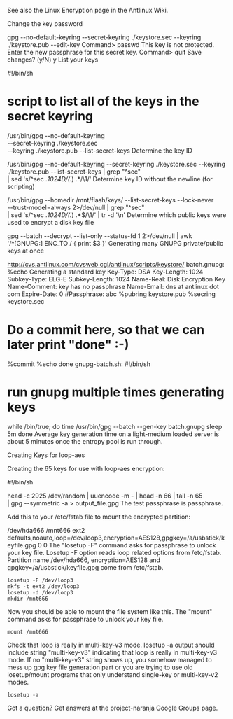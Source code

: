 See also the Linux Encryption page in the Antlinux Wiki.

Change the key password

gpg --no-default-keyring --secret-keyring ./keystore.sec  --keyring ./keystore.pub --edit-key
Command> passwd
This key is not protected.
Enter the new passphrase for this secret key.
Command> quit
Save changes? (y/N) y
List your keys

#!/bin/sh

# script to list all of the keys in the secret keyring

/usr/bin/gpg --no-default-keyring \
    --secret-keyring ./keystore.sec \
    --keyring ./keystore.pub --list-secret-keys
Determine the key ID

/usr/bin/gpg --no-default-keyring    --secret-keyring ./keystore.sec    --keyring ./keystore.pub --list-secret-keys | grep "^sec" \
| sed 's/^sec .*1024D\/\(.*\) .*/\1/'
Determine key ID without the newline (for scripting)

/usr/bin/gpg --homedir /mnt/flash/keys/ --list-secret-keys --lock-never \
--trust-model=always 2>/dev/null | grep "^sec" \
| sed 's/^sec .*1024D\/\(.*\) .*$/\1/' | tr -d '\n'
Determine which public keys were used to encrypt a disk key file

gpg --batch --decrypt --list-only --status-fd 1 2>/dev/null | awk '/^\[GNUPG:\] ENC_TO / { print $3 }'
Generating many GNUPG private/public keys at once

http://cvs.antlinux.com/cvsweb.cgi/antlinux/scripts/keystore/ batch.gnupg:
%echo Generating a standard key
Key-Type: DSA
Key-Length: 1024
Subkey-Type: ELG-E
Subkey-Length: 1024
Name-Real: Disk Encryption Key
Name-Comment: key has no passphrase
Name-Email: dns at antlinux dot com
Expire-Date: 0
#Passphrase: abc
%pubring keystore.pub
%secring keystore.sec
# Do a commit here, so that we can later print "done" :-)
%commit
%echo done
gnupg-batch.sh:
#!/bin/sh

# run gnupg multiple times generating keys
while /bin/true; do
    time /usr/bin/gpg --batch --gen-key batch.gnupg
    sleep 5m
done
Average key generation time on a light-medium loaded server is about 5 minutes once the entropy pool is run through.

Creating Keys for loop-aes

Creating the 65 keys for use with loop-aes encryption:

#!/bin/sh

head -c 2925 /dev/random | uuencode -m - | head -n 66 | tail -n 65 \
| gpg --symmetric -a > output_file.gpg
The test passphrase is passphrase.

Add this to your /etc/fstab file to mount the encrypted partition:

/dev/hda666 /mnt666 ext2 defaults,noauto,loop=/dev/loop3,encryption=AES128,gpgkey=/a/usbstick/keyfile.gpg 0 0
The "losetup -F" command asks for passphrase to unlock your key file. Losetup -F option reads loop related options from /etc/fstab. Partition name /dev/hda666, encryption=AES128 and gpgkey=/a/usbstick/keyfile.gpg come from /etc/fstab.

    losetup -F /dev/loop3
    mkfs -t ext2 /dev/loop3
    losetup -d /dev/loop3
    mkdir /mnt666
Now you should be able to mount the file system like this. The "mount" command asks for passphrase to unlock your key file.

    
    mount /mnt666
Check that loop is really in multi-key-v3 mode. losetup -a output should include string "multi-key-v3" indicating that loop is really in multi-key-v3 mode. If no "multi-key-v3" string shows up, you somehow managed to mess up gpg key file generation part or you are trying to use old losetup/mount programs that only understand single-key or multi-key-v2 modes.

    losetup -a
Got a question? Get answers at the project-naranja Google Groups page.
